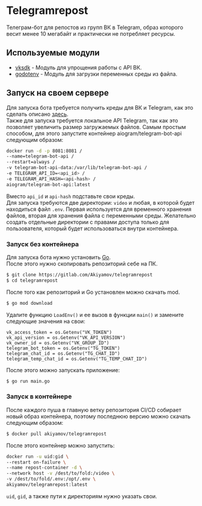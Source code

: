 # Telegramrepost

Телеграм-бот для репостов из групп ВК в Telegram, образ которого весит менее 10 мегабайт и практически не потребляет ресурсы.

## Используемые модули

- [vksdk](https://github.com/SevereCloud/vksdk) - Модуль для упрощения работы с API ВК.
- [godotenv](https://github.com/joho/godotenv) - Модуль для загрузки переменных среды из файла.

## Запуск на своем сервере

Для запуска бота требуется получить креды для ВК и Telegram, как это сделать описано [здесь](https://gitlab.com/Akiyamov/telegramrepost/-/wikis/%D0%9F%D0%BE%D0%BB%D1%83%D1%87%D0%B5%D0%BD%D0%B8%D0%B5-%D0%B4%D0%B0%D0%BD%D0%BD%D1%8B%D1%85-%D0%B4%D0%BB%D1%8F-%D0%B7%D0%B0%D0%BF%D1%83%D1%81%D0%BA%D0%B0-%D0%B1%D0%BE%D1%82%D0%B0).  
Также для запуска требуется локальное API Telegram, так как это позволяет увеличить размер загружаемых файлов. Самым простым способом, для этого запустите контейнер aiogram/telegram-bot-api следующим образом:  
```bash
docker run -d -p 8081:8081 /
--name=telegram-bot-api /
--restart=always /
-v telegram-bot-api-data:/var/lib/telegram-bot-api /
-e TELEGRAM_API_ID=<api_id> /
-e TELEGRAM_API_HASH=<api-hash> /
aiogram/telegram-bot-api:latest
```  
Вместо `api_id` и `api-hash` подставьте свои креды.  
Для запуска требуются две директории: `video` и любая, в которой будет находиться файл `.env`. Первая используется для временного хранения файлов, вторая для хранения файла с переменными среды. Желательно создать отдельные директории с правами доступа только для пользователя, который будет использоваться внутри контейнера.

### Запуск без контейнера  

Для запуска бота нужно установить [Go](https://go.dev/).  
После этого нужно скопировать репозиторий себе на ПК.
```bash
$ git clone https://gitlab.com/Akiyamov/telegramrepost  
$ cd telegramrepost  
```
После того как репозиторий и Go установлен можно скачать mod.
```bash
$ go mod download
```
Удалите функцию `LoadEnv()` и ее вызов в функции `main()` и замените следующие значения на свои:
```golang
vk_access_token = os.Getenv("VK_TOKEN")
vk_api_version = os.Getenv("VK_API_VERSION")
vk_owner_id = os.Getenv("VK_GROUP_ID")
telegram_bot_token = os.Getenv("TG_TOKEN")
telegram_chat_id = os.Getenv("TG_CHAT_ID")
telegram_temp_chat_id = os.Getenv("TG_TEMP_CHAT_ID")
```
После этого можно запускать приложение:
```bash
$ go run main.go
```

### Запуск в контейнере  

После каждого пуша в главную ветку репозитория CI/CD собирает новый образ контейнера, поэтому последнюю версию можно скачать следующим образом:
```bash
$ docker pull akiyamov/telegramrepost
```  
После этого контейнер можно запустить:
```bash
docker run -u uid:gid \
--restart on-failure \
--name repost-container -d \
--network host -v /dest/to/fold:/video \
-v /dest/to/fold/.env:/opt/.env \
akiyamov/telegramrepost:latest
```
`uid`, `gid`, а также пути к директориям нужно указать свои.